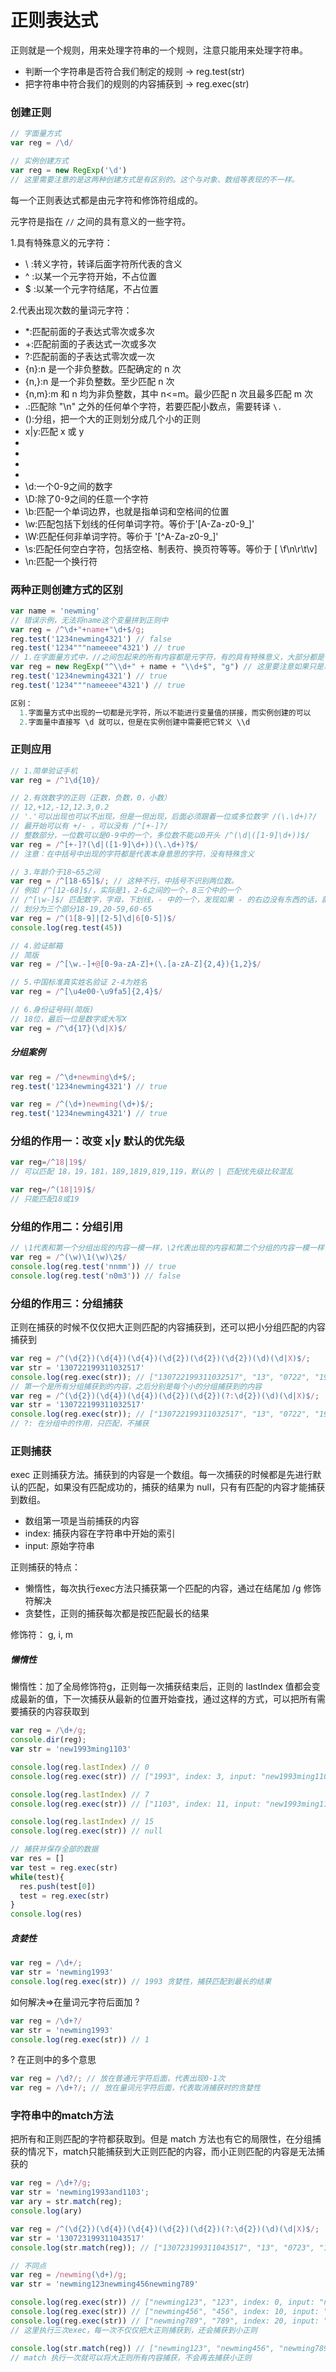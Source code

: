 # 正则表达式
正则就是一个规则，用来处理字符串的一个规则，注意只能用来处理字符串。

- 判断一个字符串是否符合我们制定的规则 -> reg.test(str)
- 把字符串中符合我们的规则的内容捕获到 -> reg.exec(str)

### 创建正则
```js
// 字面量方式
var reg = /\d/

// 实例创建方式
var reg = new RegExp('\d')
// 这里需要注意的是这两种创建方式是有区别的。这个与对象、数组等表现的不一样。
```
每一个正则表达式都是由元字符和修饰符组成的。

元字符是指在 `//` 之间的具有意义的一些字符。

1.具有特殊意义的元字符：
- \ :转义字符，转译后面字符所代表的含义
- ^ :以某一个元字符开始，不占位置
- $ :以某一个元字符结尾，不占位置

2.代表出现次数的量词元字符：
- *:匹配前面的子表达式零次或多次
- +:匹配前面的子表达式一次或多次
- ?:匹配前面的子表达式零次或一次
- {n}:n 是一个非负整数。匹配确定的 n 次
- {n,}:n 是一个非负整数。至少匹配 n 次
- {n,m}:m 和 n 均为非负整数，其中 n<=m。最少匹配 n 次且最多匹配 m 次
- .:匹配除 "\n" 之外的任何单个字符，若要匹配小数点，需要转译 `\.`
- ():分组，把一个大的正则划分成几个小的正则
- x|y:匹配 x 或 y
- [xyz]:字符集合。匹配所包含的任意一个字符
- [^xyz]:负值字符集合。匹配未包含的任意字符
- [a-z]:可以匹配 'a' 到 'z' 范围内的任意小写字母字符
- [^a-z]:可以匹配除了 'a' 到 'z' 范围内的任意字符
- \d:一个0-9之间的数字
- \D:除了0-9之间的任意一个字符
- \b:匹配一个单词边界，也就是指单词和空格间的位置
- \w:匹配包括下划线的任何单词字符。等价于'[A-Za-z0-9_]'
- \W:匹配任何非单词字符。等价于 '[^A-Za-z0-9_]'
- \s:匹配任何空白字符，包括空格、制表符、换页符等等。等价于 [ \f\n\r\t\v]
- \n:匹配一个换行符

### 两种正则创建方式的区别
```js
var name = 'newming'
// 错误示例，无法将name这个变量拼到正则中
var reg = /^\d+"+name+"\d+$/g;
reg.test('1234newming4321') // false
reg.test('1234"""nameeee"4321') // true
// 1.在字面量方式中，//之间包起来的所有内容都是元字符，有的具有特殊意义，大部分都是代表本身含义的普通的元字符，如果需要字符串拼接，只能用实例创建方式
var reg = new RegExp("^\\d+" + name + "\\d+$", "g") // 这里要注意如果只是单写 \d 的话，会被认为是单纯的字符串，需要在加一个 \ 进行转义
reg.test('1234newming4321') // true
reg.test('1234"""nameeee"4321') // true

区别：
  1.字面量方式中出现的一切都是元字符，所以不能进行变量值的拼接，而实例创建的可以
  2.字面量中直接写 \d 就可以，但是在实例创建中需要把它转义 \\d
```

### 正则应用
```js
// 1.简单验证手机
var reg = /^1\d{10}/

// 2.有效数字的正则（正数，负数，0，小数）
// 12,+12,-12,12.3,0.2
// '.'可以出现也可以不出现，但是一但出现，后面必须跟着一位或多位数字 /(\.\d+)?/
// 最开始可以有 +/- ，可以没有 /^[+-]?/
// 整数部分，一位数可以是0-9中的一个，多位数不能以0开头 /^(\d|([1-9]\d+))$/
var reg = /^[+-]?(\d|([1-9]\d+))(\.\d+)?$/
// 注意：在中括号中出现的字符都是代表本身意思的字符，没有特殊含义

// 3.年龄介于18~65之间
var reg = /^[18-65]$/; // 这种不行，中括号不识别两位数。
// 例如 /^[12-68]$/，实际是1，2-6之间的一个，8三个中的一个
// /^[\w-]$/ 匹配数字，字母，下划线，- 中的一个，发现如果 - 的右边没有东西的话，就是代表 - 的本身意思，不是连接符
// 划分为三个部分18-19,20-59,60-65
var reg = /^(1[8-9]|[2-5]\d|6[0-5])$/
console.log(reg.test(45))

// 4.验证邮箱
// 简版
var reg = /^[\w.-]+@[0-9a-zA-Z]+(\.[a-zA-Z]{2,4}){1,2}$/

// 5.中国标准真实姓名验证 2-4为姓名
var reg = /^[\u4e00-\u9fa5]{2,4}$/

// 6.身份证号码(简版)
// 18位，最后一位是数字或大写X
var reg = /^\d{17}(\d|X)$/
```

##### 分组案例
```js
var reg = /^\d+newming\d+$/;
reg.test('1234newming4321') // true

var reg = /^(\d+)newming(\d+)$/;
reg.test('1234newming4321') // true
```

### 分组的作用一：改变 x|y 默认的优先级
```js
var reg=/^18|19$/
// 可以匹配 18，19，181，189,1819,819,119，默认的 | 匹配优先级比较混乱

var reg=/^(18|19)$/
// 只能匹配18或19
```

### 分组的作用二：分组引用
```js
// \1代表和第一个分组出现的内容一模一样，\2代表出现的内容和第二个分组的内容一模一样，注意要在有这个分组后才可以用。这里要注意是一模一样
var reg = /^(\w)\1(\w)\2$/
console.log(reg.test('nnmm')) // true
console.log(reg.test('n0m3')) // false
```

### 分组的作用三：分组捕获
正则在捕获的时候不仅仅把大正则匹配的内容捕获到，还可以把小分组匹配的内容捕获到

```js
var reg = /^(\d{2})(\d{4})(\d{4})(\d{2})(\d{2})(\d{2})(\d)(\d|X)$/;
var str = '130722199311032517'
console.log(reg.exec(str)); // ["130722199311032517", "13", "0722", "1993", "11", "03", "25", "1", "7", index: 0, input: "130722199311032517"]
// 第一个是所有分组捕获到的内容，之后分别是每个小的分组捕获到的内容
var reg = /^(\d{2})(\d{4})(\d{4})(\d{2})(\d{2})(?:\d{2})(\d)(\d|X)$/;
var str = '130722199311032517'
console.log(reg.exec(str)); // ["130722199311032517", "13", "0722", "1993", "11", "03", "1", "7", index: 0, input: "130722199311032517"] 注意结果少了 25
// ?: 在分组中的作用，只匹配，不捕获
```

### 正则捕获

exec 正则捕获方法。捕获到的内容是一个数组。每一次捕获的时候都是先进行默认的匹配，如果没有匹配成功的，捕获的结果为 null，只有有匹配的内容才能捕获到数组。

- 数组第一项是当前捕获的内容
- index: 捕获内容在字符串中开始的索引
- input: 原始字符串

正则捕获的特点：
- 懒惰性，每次执行exec方法只捕获第一个匹配的内容，通过在结尾加 /g 修饰符解决
- 贪婪性，正则的捕获每次都是按匹配最长的结果

修饰符： g, i, m

##### 懒惰性
懒惰性：加了全局修饰符g，正则每一次捕获结束后，正则的 lastIndex 值都会变成最新的值，下一次捕获从最新的位置开始查找，通过这样的方式，可以把所有需要捕获的内容获取到

```js
var reg = /\d+/g;
console.dir(reg);
var str = 'new1993ming1103'

console.log(reg.lastIndex) // 0
console.log(reg.exec(str)) // ["1993", index: 3, input: "new1993ming1103"]

console.log(reg.lastIndex) // 7
console.log(reg.exec(str)) // ["1103", index: 11, input: "new1993ming1103"]

console.log(reg.lastIndex) // 15
console.log(reg.exec(str)) // null

// 捕获并保存全部的数据
var res = []
var test = reg.exec(str)
while(test){
  res.push(test[0])
  test = reg.exec(str)
}
console.log(res)
```

##### 贪婪性

```js
var reg = /\d+/;
var str = 'newming1993'
console.log(reg.exec(str)) // 1993 贪婪性，捕获匹配到最长的结果
```

如何解决=>在量词元字符后面加 ?

```js
var reg = /\d+?/
var str = 'newming1993'
console.log(reg.exec(str)) // 1
```

? 在正则中的多个意思
```js
var reg = /\d?/; // 放在普通元字符后面，代表出现0-1次
var reg = /\d+?/; // 放在量词元字符后面，代表取消捕获时的贪婪性
```

### 字符串中的match方法
把所有和正则匹配的字符都获取到。但是 match 方法也有它的局限性，在分组捕获的情况下，match只能捕获到大正则匹配的内容，而小正则匹配的内容是无法捕获的

```js
var reg = /\d+?/g;
var str = 'newming1993and1103';
var ary = str.match(reg);
console.log(ary)

var reg = /^(\d{2})(\d{4})(\d{4})(\d{2})(\d{2})(?:\d{2})(\d)(\d|X)$/;
var str = '130723199311043517'
console.log(str.match(reg)); // ["130723199311043517", "13", "0723", "1993", "11", "04", "1", "7", index: 0, input: "130722199311043517"] 同正则捕获一样

// 不同点
var reg = /newming(\d+)/g;
var str = 'newming123newming456newming789'

console.log(reg.exec(str)) // ["newming123", "123", index: 0, input: "newming123newming456newming789"]
console.log(reg.exec(str)) // ["newming456", "456", index: 10, input: "newming123newming456newming789"]
console.log(reg.exec(str)) // ["newming789", "789", index: 20, input: "newming123newming456newming789"]
// 这里执行三次exec，每一次不仅仅把大正则捕获到，还会捕获到小正则

console.log(str.match(reg)) // ["newming123", "newming456", "newming789"]
// match 执行一次就可以将大正则所有内容捕获，不会再去捕获小正则
```
